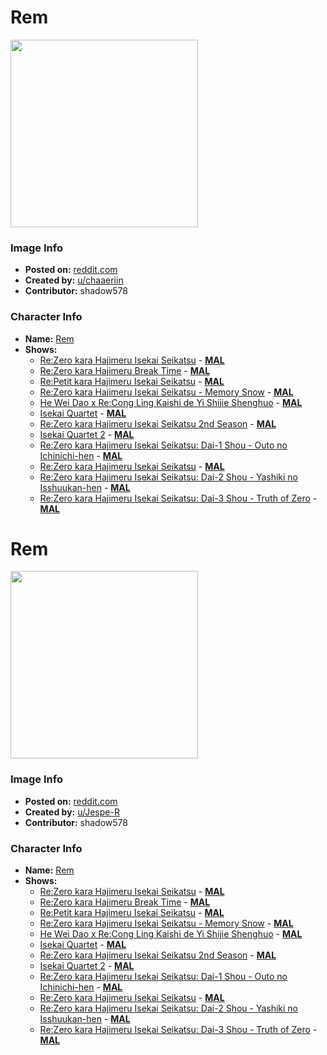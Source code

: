 # Rem

<img src="https://raw.githubusercontent.com/shadow578/Project-Padoru/master/Padoru/re-zero-rem.png" height="300">

### Image Info
* **Posted on:**     [reddit.com](https://www.reddit.com/r/Re_Zero/comments/a4bm19/media_i_made_a_padoru_rem/)
* **Created by:**    [u/chaaeriin](https://github.com/shadow578/Project-Padoru/blob/master/table-of-contents/creators/uchaaeriin.md)
* **Contributor:**   shadow578

### Character Info
* **Name:**   [Rem](https://myanimelist.net/character/118763)
* **Shows:**
  * [Re:Zero kara Hajimeru Isekai Seikatsu](https://github.com/shadow578/Project-Padoru/blob/master/table-of-contents/shows/ReZerokaraHajimeruIsekaiSeikatsu.md) - [__MAL__](https://myanimelist.net/anime/31240/Re_Zero_kara_Hajimeru_Isekai_Seikatsu)
  * [Re:Zero kara Hajimeru Break Time](https://github.com/shadow578/Project-Padoru/blob/master/table-of-contents/shows/ReZerokaraHajimeruBreakTime.md) - [__MAL__](https://myanimelist.net/anime/33142/Re_Zero_kara_Hajimeru_Break_Time)
  * [Re:Petit kara Hajimeru Isekai Seikatsu](https://github.com/shadow578/Project-Padoru/blob/master/table-of-contents/shows/RePetitkaraHajimeruIsekaiSeikatsu.md) - [__MAL__](https://myanimelist.net/anime/33569/Re_Petit_kara_Hajimeru_Isekai_Seikatsu)
  * [Re:Zero kara Hajimeru Isekai Seikatsu - Memory Snow](https://github.com/shadow578/Project-Padoru/blob/master/table-of-contents/shows/ReZerokaraHajimeruIsekaiSeikatsuMemorySnow.md) - [__MAL__](https://myanimelist.net/anime/36286/Re_Zero_kara_Hajimeru_Isekai_Seikatsu_-_Memory_Snow)
  * [He Wei Dao x Re:Cong Ling Kaishi de Yi Shijie Shenghuo](https://github.com/shadow578/Project-Padoru/blob/master/table-of-contents/shows/HeWeiDaoxReCongLingKaishideYiShijieShenghuo.md) - [__MAL__](https://myanimelist.net/anime/38389/He_Wei_Dao_x_Re_Cong_Ling_Kaishi_de_Yi_Shijie_Shenghuo)
  * [Isekai Quartet](https://github.com/shadow578/Project-Padoru/blob/master/table-of-contents/shows/IsekaiQuartet.md) - [__MAL__](https://myanimelist.net/anime/38472/Isekai_Quartet)
  * [Re:Zero kara Hajimeru Isekai Seikatsu 2nd Season](https://github.com/shadow578/Project-Padoru/blob/master/table-of-contents/shows/ReZerokaraHajimeruIsekaiSeikatsu2ndSeason.md) - [__MAL__](https://myanimelist.net/anime/39587/Re_Zero_kara_Hajimeru_Isekai_Seikatsu_2nd_Season)
  * [Isekai Quartet 2](https://github.com/shadow578/Project-Padoru/blob/master/table-of-contents/shows/IsekaiQuartet2.md) - [__MAL__](https://myanimelist.net/anime/39988/Isekai_Quartet_2)
  * [Re:Zero kara Hajimeru Isekai Seikatsu: Dai-1 Shou - Outo no Ichinichi-hen](https://github.com/shadow578/Project-Padoru/blob/master/table-of-contents/shows/ReZerokaraHajimeruIsekaiSeikatsuDai1ShouOutonoIchinichihen.md) - [__MAL__](https://myanimelist.net/manga/74695/Re_Zero_kara_Hajimeru_Isekai_Seikatsu__Dai-1_Shou_-_Outo_no_Ichinichi-hen)
  * [Re:Zero kara Hajimeru Isekai Seikatsu](https://github.com/shadow578/Project-Padoru/blob/master/table-of-contents/shows/ReZerokaraHajimeruIsekaiSeikatsu.md) - [__MAL__](https://myanimelist.net/manga/74697/Re_Zero_kara_Hajimeru_Isekai_Seikatsu)
  * [Re:Zero kara Hajimeru Isekai Seikatsu: Dai-2 Shou - Yashiki no Isshuukan-hen](https://github.com/shadow578/Project-Padoru/blob/master/table-of-contents/shows/ReZerokaraHajimeruIsekaiSeikatsuDai2ShouYashikinoIsshuukanhen.md) - [__MAL__](https://myanimelist.net/manga/80719/Re_Zero_kara_Hajimeru_Isekai_Seikatsu__Dai-2_Shou_-_Yashiki_no_Isshuukan-hen)
  * [Re:Zero kara Hajimeru Isekai Seikatsu: Dai-3 Shou - Truth of Zero](https://github.com/shadow578/Project-Padoru/blob/master/table-of-contents/shows/ReZerokaraHajimeruIsekaiSeikatsuDai3ShouTruthofZero.md) - [__MAL__](https://myanimelist.net/manga/89960/Re_Zero_kara_Hajimeru_Isekai_Seikatsu__Dai-3_Shou_-_Truth_of_Zero)


# Rem

<img src="https://raw.githubusercontent.com/shadow578/Project-Padoru/master/Padoru/U_Jespe-R/re-zero-rem-jesper.png" height="300">

### Image Info
* **Posted on:**     [reddit.com](https://www.reddit.com/r/Padoru/comments/elf9sl/daily_padoru_7_rem_rezero/)
* **Created by:**    [u/Jespe-R](https://github.com/shadow578/Project-Padoru/blob/master/table-of-contents/creators/uJespeR.md)
* **Contributor:**   shadow578

### Character Info
* **Name:**   [Rem](https://myanimelist.net/character/118763)
* **Shows:**
  * [Re:Zero kara Hajimeru Isekai Seikatsu](https://github.com/shadow578/Project-Padoru/blob/master/table-of-contents/shows/ReZerokaraHajimeruIsekaiSeikatsu.md) - [__MAL__](https://myanimelist.net/anime/31240/Re_Zero_kara_Hajimeru_Isekai_Seikatsu)
  * [Re:Zero kara Hajimeru Break Time](https://github.com/shadow578/Project-Padoru/blob/master/table-of-contents/shows/ReZerokaraHajimeruBreakTime.md) - [__MAL__](https://myanimelist.net/anime/33142/Re_Zero_kara_Hajimeru_Break_Time)
  * [Re:Petit kara Hajimeru Isekai Seikatsu](https://github.com/shadow578/Project-Padoru/blob/master/table-of-contents/shows/RePetitkaraHajimeruIsekaiSeikatsu.md) - [__MAL__](https://myanimelist.net/anime/33569/Re_Petit_kara_Hajimeru_Isekai_Seikatsu)
  * [Re:Zero kara Hajimeru Isekai Seikatsu - Memory Snow](https://github.com/shadow578/Project-Padoru/blob/master/table-of-contents/shows/ReZerokaraHajimeruIsekaiSeikatsuMemorySnow.md) - [__MAL__](https://myanimelist.net/anime/36286/Re_Zero_kara_Hajimeru_Isekai_Seikatsu_-_Memory_Snow)
  * [He Wei Dao x Re:Cong Ling Kaishi de Yi Shijie Shenghuo](https://github.com/shadow578/Project-Padoru/blob/master/table-of-contents/shows/HeWeiDaoxReCongLingKaishideYiShijieShenghuo.md) - [__MAL__](https://myanimelist.net/anime/38389/He_Wei_Dao_x_Re_Cong_Ling_Kaishi_de_Yi_Shijie_Shenghuo)
  * [Isekai Quartet](https://github.com/shadow578/Project-Padoru/blob/master/table-of-contents/shows/IsekaiQuartet.md) - [__MAL__](https://myanimelist.net/anime/38472/Isekai_Quartet)
  * [Re:Zero kara Hajimeru Isekai Seikatsu 2nd Season](https://github.com/shadow578/Project-Padoru/blob/master/table-of-contents/shows/ReZerokaraHajimeruIsekaiSeikatsu2ndSeason.md) - [__MAL__](https://myanimelist.net/anime/39587/Re_Zero_kara_Hajimeru_Isekai_Seikatsu_2nd_Season)
  * [Isekai Quartet 2](https://github.com/shadow578/Project-Padoru/blob/master/table-of-contents/shows/IsekaiQuartet2.md) - [__MAL__](https://myanimelist.net/anime/39988/Isekai_Quartet_2)
  * [Re:Zero kara Hajimeru Isekai Seikatsu: Dai-1 Shou - Outo no Ichinichi-hen](https://github.com/shadow578/Project-Padoru/blob/master/table-of-contents/shows/ReZerokaraHajimeruIsekaiSeikatsuDai1ShouOutonoIchinichihen.md) - [__MAL__](https://myanimelist.net/manga/74695/Re_Zero_kara_Hajimeru_Isekai_Seikatsu__Dai-1_Shou_-_Outo_no_Ichinichi-hen)
  * [Re:Zero kara Hajimeru Isekai Seikatsu](https://github.com/shadow578/Project-Padoru/blob/master/table-of-contents/shows/ReZerokaraHajimeruIsekaiSeikatsu.md) - [__MAL__](https://myanimelist.net/manga/74697/Re_Zero_kara_Hajimeru_Isekai_Seikatsu)
  * [Re:Zero kara Hajimeru Isekai Seikatsu: Dai-2 Shou - Yashiki no Isshuukan-hen](https://github.com/shadow578/Project-Padoru/blob/master/table-of-contents/shows/ReZerokaraHajimeruIsekaiSeikatsuDai2ShouYashikinoIsshuukanhen.md) - [__MAL__](https://myanimelist.net/manga/80719/Re_Zero_kara_Hajimeru_Isekai_Seikatsu__Dai-2_Shou_-_Yashiki_no_Isshuukan-hen)
  * [Re:Zero kara Hajimeru Isekai Seikatsu: Dai-3 Shou - Truth of Zero](https://github.com/shadow578/Project-Padoru/blob/master/table-of-contents/shows/ReZerokaraHajimeruIsekaiSeikatsuDai3ShouTruthofZero.md) - [__MAL__](https://myanimelist.net/manga/89960/Re_Zero_kara_Hajimeru_Isekai_Seikatsu__Dai-3_Shou_-_Truth_of_Zero)


